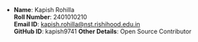 - **Name**: Kapish Rohilla  
  **Roll Number**: 2401010210  
  **Email ID**: kapish.rohilla@nst.rishihood.edu.in   
  **GitHub ID**: kapish9741 
  **Other Details**: Open Source Contributor